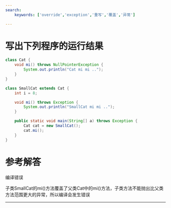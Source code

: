 ```yaml
---
search:
    keywords: ['override','exception','重写','覆盖','异常']

---
```



# 写出下列程序的运行结果

```java
class Cat {
    void mi() throws NullPointerException {
        System.out.println("Cat mi mi ..");
    }
}

class SmallCat extends Cat {
    int i = 8;

    void mi() throws Exception {
        System.out.println("SmallCat mi mi ..");
    }

    public static void main(String[] a) throws Exception {
        Cat cat = new SmallCat();
        cat.mi();
    }
}
```

# 参考解答

编译错误

子类SmallCat的mi\(\)方法覆盖了父类Cat中的mi\(\)方法，子类方法不能抛出比父类方法范围更大的异常，所以编译会发生错误

---

